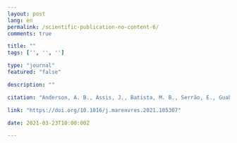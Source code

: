 ```yaml
---
layout: post
lang: en
permalink: /scientific-publication-no-content-6/
comments: true

title: ""
tags: ['', '', '']

type: "journal"
featured: "false"

description: ""

citation: "Anderson, A. B., Assis, J., Batista, M. B., Serrão, E., Guabiroba, H. C., Delfino, S. D. T., et al. (2021). Global warming assessment suggests the endemic Brazilian kelp beds as an endangered ecosystem. Marine Environmental Research, 105307."

link: "https://doi.org/10.1016/j.marenvres.2021.105307"

date: 2021-03-23T10:00:00Z

---
```

